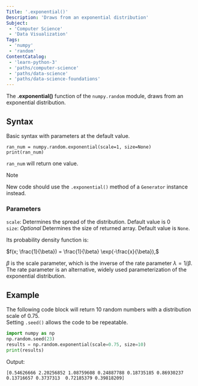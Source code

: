 ```yaml
---
Title: '.exponential()'
Description: 'Draws from an exponential distribution'
Subject:
 - 'Computer Science'
 - 'Data Visualization'
Tags:
 - 'numpy'
 - 'random'
ContentCatalog:
 - 'learn-python-3'
 - 'paths/computer-science'
 - 'paths/data-science'
 - 'paths/data-science-foundations'
---
```


The **.exponential()** function of the `numpy.random` module, draws from an exponential distribution.

## Syntax

Basic syntax with parameters at the default value.

```psuedo
ran_num = numpy.random.exponential(scale=1, size=None)
print(ran_num)
```
`ran_num` will return one value.

> [!Note]
> New code should use the `.exponential()` method of a `Generator` instance instead.

### Parameters

`scale`: Determines the spread of the distribution. Default value is 0  
`size`: *Optional* Determines the size of returned array. Default value is `None`.

Its probability density function is:

$f(x; \frac{1}{\beta}) = \frac{1}{\beta} \exp(-\frac{x}{\beta}),$

$\beta$ is the scale parameter, which is the inverse of the rate parameter $\lambda = 1/\beta$.  
The rate parameter is an alternative, widely used parameterization of the exponential distribution.

## Example

The following code block will return 10 random numbers with a distribution scale of 0.75.  
Setting `.seed()` allows the code to be repeatable.

```python
import numpy as np
np.random.seed(23)
results = np.random.exponential(scale=0.75, size=10)
print(results)
```

Output:

```shell
[0.54626666 2.20256852 1.08759608 0.24887788 0.18735185 0.86930237 0.13716657 0.3737313  0.72185379 0.39818209]
```
